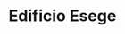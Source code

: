 ---
title: "Edificio Esege"
url: /ciudad-guayana-puerto-ordaz/edificio-esege/
shop: Einkaufszentrum
---